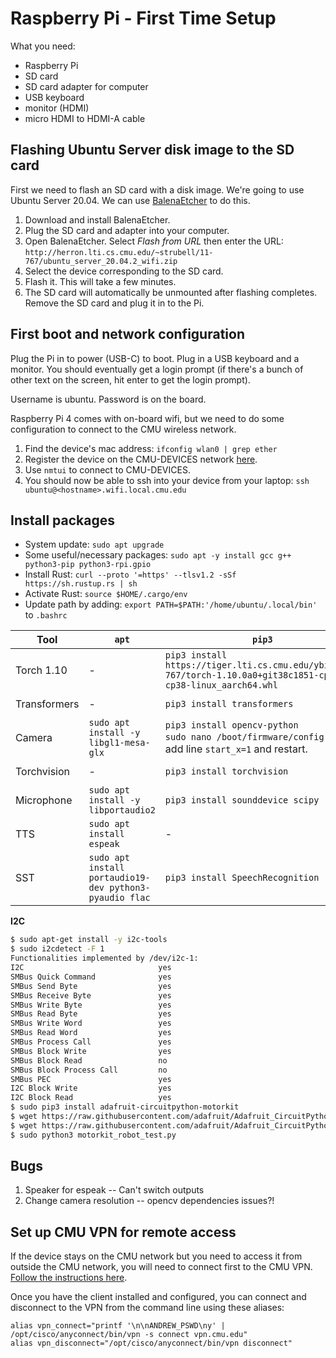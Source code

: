 Raspberry Pi - First Time Setup
======
What you need:
- Raspberry Pi
- SD card
- SD card adapter for computer
- USB keyboard
- monitor (HDMI)
- micro HDMI to HDMI-A cable

Flashing Ubuntu Server disk image to the SD card
----
First we need to flash an SD card with a disk image. We're going to use Ubuntu Server 20.04. We can use [BalenaEtcher](https://www.balena.io/etcher/) to do this.
1. Download and install BalenaEtcher. 
2. Plug the SD card and adapter into your computer.
3. Open BalenaEtcher. Select *Flash from URL* then enter the URL: `http://herron.lti.cs.cmu.edu/~strubell/11-767/ubuntu_server_20.04.2_wifi.zip`
4. Select the device corresponding to the SD card.
5. Flash it. This will take a few minutes.
6. The SD card will automatically be unmounted after flashing completes. Remove the SD card and plug it in to the Pi.

First boot and network configuration
----
Plug the Pi in to power (USB-C) to boot. Plug in a USB keyboard and a monitor. You should eventually get a login prompt (if there's a bunch of other text on the screen, hit enter to get the login prompt).

Username is ubuntu. Password is on the board.

Raspberry Pi 4 comes with on-board wifi, but we need to do some configuration to connect to the CMU wireless network.
1. Find the device's mac address: `ifconfig wlan0 | grep ether`
2. Register the device on the CMU-DEVICES network [here](https://getonline.cmu.edu/hosts/register/wireless/).
3. Use `nmtui` to connect to CMU-DEVICES.
4. You should now be able to ssh into your device from your laptop: `ssh ubuntu@<hostname>.wifi.local.cmu.edu`

Install packages
----
- System update: `sudo apt upgrade`
- Some useful/necessary packages: `sudo apt -y install gcc g++ python3-pip python3-rpi.gpio`
- Install Rust: `curl --proto '=https' --tlsv1.2 -sSf https://sh.rustup.rs | sh`
- Activate Rust: `source $HOME/.cargo/env`
- Update path by adding: `export PATH=$PATH:'/home/ubuntu/.local/bin'` to `.bashrc`

| Tool | `apt` | `pip3` | Test | 
| ---  | --- | --- | --- |
| Torch 1.10   | - | `pip3 install https://tiger.lti.cs.cmu.edu/ybisk/11-767/torch-1.10.0a0+git38c1851-cp38-cp38-linux_aarch64.whl` | |
| Transformers | - | `pip3 install transformers` | `python3 generate_text.py`| 
| Camera       | `sudo apt install -y libgl1-mesa-glx` | `pip3 install opencv-python`<br> `sudo nano /boot/firmware/config.txt`, add line `start_x=1` and restart. | `python3 capture_photo.py`| 
| Torchvision | - | `pip3 install torchvision` | `python3 classify_image` |
| Microphone   | `sudo apt install -y libportaudio2` | `pip3 install sounddevice scipy` | `python3 capture_audio.py` |
| TTS      | `sudo apt install espeak`  | - |  `espeak "this is a test"`|
| SST      | `sudo apt install portaudio19-dev python3-pyaudio flac` | `pip3 install SpeechRecognition` | `python3 -m speech_recognition` |


**I2C**
```sh
$ sudo apt-get install -y i2c-tools
$ sudo i2cdetect -F 1
Functionalities implemented by /dev/i2c-1:
I2C                              yes
SMBus Quick Command              yes
SMBus Send Byte                  yes
SMBus Receive Byte               yes
SMBus Write Byte                 yes
SMBus Read Byte                  yes
SMBus Write Word                 yes
SMBus Read Word                  yes
SMBus Process Call               yes
SMBus Block Write                yes
SMBus Block Read                 no
SMBus Block Process Call         no
SMBus PEC                        yes
I2C Block Write                  yes
I2C Block Read                   yes
$ sudo pip3 install adafruit-circuitpython-motorkit
$ wget https://raw.githubusercontent.com/adafruit/Adafruit_CircuitPython_MotorKit/master/examples/motorkit_robot.py
$ wget https://raw.githubusercontent.com/adafruit/Adafruit_CircuitPython_MotorKit/master/examples/motorkit_robot_test.py
$ sudo python3 motorkit_robot_test.py
```

Bugs
----
1. Speaker for espeak -- Can't switch outputs
2. Change camera resolution -- opencv dependencies issues?!

Set up CMU VPN for remote access
----
If the device stays on the CMU network but you need to access it from outside the CMU network, you will need to connect first to the CMU VPN. [Follow the instructions here](https://www.cmu.edu/computing/services/endpoint/network-access/vpn/how-to/).

Once you have the client installed and configured, you can connect and disconnect to the VPN from the command line using these aliases:
```
alias vpn_connect="printf '\n\nANDREW_PSWD\ny' | /opt/cisco/anyconnect/bin/vpn -s connect vpn.cmu.edu"
alias vpn_disconnect="/opt/cisco/anyconnect/bin/vpn disconnect"
```


